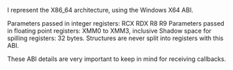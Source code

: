 I represent the X86_64 architecture, using the Windows X64 ABI.Parameters passed in integer registers: RCX RDX R8 R9Parameters passed in floating point registers: XMM0 to XMM3, inclusiveShadow space for spilling registers: 32 bytes.Structures are never split into registers with this ABI.These ABI details are very important to keep in mind for receiving callbacks.